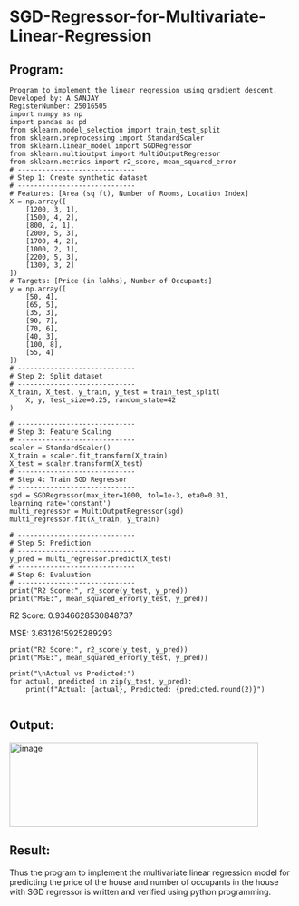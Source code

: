 # SGD-Regressor-for-Multivariate-Linear-Regression


## Program:
```
Program to implement the linear regression using gradient descent.
Developed by: A SANJAY
RegisterNumber: 25016505
import numpy as np
import pandas as pd
from sklearn.model_selection import train_test_split
from sklearn.preprocessing import StandardScaler
from sklearn.linear_model import SGDRegressor
from sklearn.multioutput import MultiOutputRegressor
from sklearn.metrics import r2_score, mean_squared_error
# -----------------------------
# Step 1: Create synthetic dataset
# -----------------------------
# Features: [Area (sq ft), Number of Rooms, Location Index]
X = np.array([
    [1200, 3, 1],
    [1500, 4, 2],
    [800, 2, 1],
    [2000, 5, 3],
    [1700, 4, 2],
    [1000, 2, 1],
    [2200, 5, 3],
    [1300, 3, 2]
])
# Targets: [Price (in lakhs), Number of Occupants]
y = np.array([
    [50, 4],
    [65, 5],
    [35, 3],
    [90, 7],
    [70, 6],
    [40, 3],
    [100, 8],
    [55, 4]
])
# -----------------------------
# Step 2: Split dataset
# -----------------------------
X_train, X_test, y_train, y_test = train_test_split(
    X, y, test_size=0.25, random_state=42
)

# -----------------------------
# Step 3: Feature Scaling
# -----------------------------
scaler = StandardScaler()
X_train = scaler.fit_transform(X_train)
X_test = scaler.transform(X_test)
# -----------------------------
# Step 4: Train SGD Regressor
# -----------------------------
sgd = SGDRegressor(max_iter=1000, tol=1e-3, eta0=0.01, learning_rate='constant')
multi_regressor = MultiOutputRegressor(sgd)
multi_regressor.fit(X_train, y_train)

# -----------------------------
# Step 5: Prediction
# -----------------------------
y_pred = multi_regressor.predict(X_test)
# -----------------------------
# Step 6: Evaluation
# -----------------------------
print("R2 Score:", r2_score(y_test, y_pred))
print("MSE:", mean_squared_error(y_test, y_pred))

```
R2 Score: 0.9346628530848737

MSE: 3.6312615925289293
```
print("R2 Score:", r2_score(y_test, y_pred))
print("MSE:", mean_squared_error(y_test, y_pred))

print("\nActual vs Predicted:")
for actual, predicted in zip(y_test, y_pred):
    print(f"Actual: {actual}, Predicted: {predicted.round(2)}")


```
## Output:

<img width="439" height="149" alt="image" src="https://github.com/user-attachments/assets/99cb2d7c-35fe-4388-910b-eaac9111e750" />


## Result:
Thus the program to implement the multivariate linear regression model for predicting the price of the house and number of occupants in the house with SGD regressor is written and verified using python programming.
